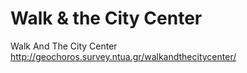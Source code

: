 # Walk & the City Center
 Walk And The City Center
http://geochoros.survey.ntua.gr/walkandthecitycenter/
